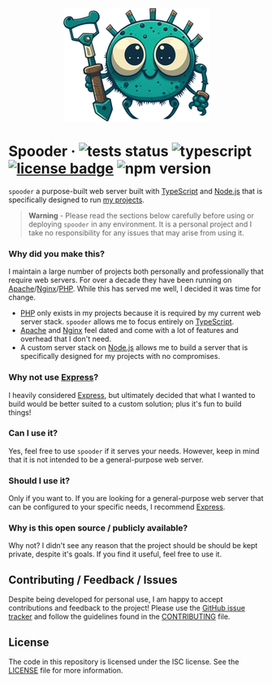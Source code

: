 <p align="center"><img src="docs/project-logo.png"/></p>

# Spooder &middot; ![tests status](https://github.com/Kruithne/spooder/actions/workflows/github-actions-test.yml/badge.svg) ![typescript](https://img.shields.io/badge/%3C%2F%3E-typescript-blue) [![license badge](https://img.shields.io/github/license/Kruithne/spooder?color=blue)](LICENSE)  ![npm version](https://img.shields.io/npm/v/spooder?color=blue)

`spooder` a purpose-built web server built with [TypeScript](https://www.typescriptlang.org/) and [Node.js](https://nodejs.org/en/) that is specifically designed to run [my projects](https://github.com/Kruithne).

> **Warning** - Please read the sections below carefully before using or deploying `spooder` in any environment. It is a personal project and I take no responsibility for any issues that may arise from using it.


### Why did you make this?

I maintain a large number of projects both personally and professionally that require web servers. For over a decade they have been running on [Apache](https://httpd.apache.org/)/[Nginx](https://www.nginx.com/)/[PHP](https://www.php.net/). While this has served me well, I decided it was time for change.

- [PHP](https://www.php.net/) only exists in my projects because it is required by my current web server stack. `spooder` allows me to focus entirely on [TypeScript](https://www.typescriptlang.org/).
- [Apache](https://httpd.apache.org/) and [Nginx](https://www.nginx.com/) feel dated and come with a lot of features and overhead that I don't need.
- A custom server stack on [Node.js](https://nodejs.org/en/) allows me to build a server that is specifically designed for my projects with no compromises.

### Why not use [Express](https://expressjs.com/)?

I heavily considered [Express](https://expressjs.com/), but ultimately decided that what I wanted to build would be better suited to a custom solution; plus it's fun to build things!

### Can I use it?

Yes, feel free to use `spooder` if it serves your needs. However, keep in mind that it is not intended to be a general-purpose web server.

### Should I use it?

Only if you want to. If you are looking for a general-purpose web server that can be configured to your specific needs, I recommend [Express](https://expressjs.com/).

### Why is this open source / publicly available?

Why not? I didn't see any reason that the project should be should be kept private, despite it's goals. If you find it useful, feel free to use it.

## Contributing / Feedback / Issues

Despite being developed for personal use, I am happy to accept contributions and feedback to the project! Please use the [GitHub issue tracker](https://github.com/Kruithne/spooder/issues) and follow the guidelines found in the [CONTRIBUTING](CONTRIBUTING.md) file.

## License
The code in this repository is licensed under the ISC license. See the [LICENSE](LICENSE) file for more information.